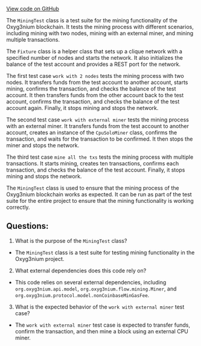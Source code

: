 [View code on GitHub](https://github.com/oxyg3nium/oxyg3nium/app/src/it/scala/org/oxyg3nium/app/MiningTest.scala)

The `MiningTest` class is a test suite for the mining functionality of the Oxyg3nium blockchain. It tests the mining process with different scenarios, including mining with two nodes, mining with an external miner, and mining multiple transactions.

The `Fixture` class is a helper class that sets up a clique network with a specified number of nodes and starts the network. It also initializes the balance of the test account and provides a REST port for the network.

The first test case `work with 2 nodes` tests the mining process with two nodes. It transfers funds from the test account to another account, starts mining, confirms the transaction, and checks the balance of the test account. It then transfers funds from the other account back to the test account, confirms the transaction, and checks the balance of the test account again. Finally, it stops mining and stops the network.

The second test case `work with external miner` tests the mining process with an external miner. It transfers funds from the test account to another account, creates an instance of the `CpuSoloMiner` class, confirms the transaction, and waits for the transaction to be confirmed. It then stops the miner and stops the network.

The third test case `mine all the txs` tests the mining process with multiple transactions. It starts mining, creates ten transactions, confirms each transaction, and checks the balance of the test account. Finally, it stops mining and stops the network.

The `MiningTest` class is used to ensure that the mining process of the Oxyg3nium blockchain works as expected. It can be run as part of the test suite for the entire project to ensure that the mining functionality is working correctly.
## Questions: 
 1. What is the purpose of the `MiningTest` class?
- The `MiningTest` class is a test suite for testing mining functionality in the Oxyg3nium project.

2. What external dependencies does this code rely on?
- This code relies on several external dependencies, including `org.oxyg3nium.api.model`, `org.oxyg3nium.flow.mining.Miner`, and `org.oxyg3nium.protocol.model.nonCoinbaseMinGasFee`.

3. What is the expected behavior of the `work with external miner` test case?
- The `work with external miner` test case is expected to transfer funds, confirm the transaction, and then mine a block using an external CPU miner.